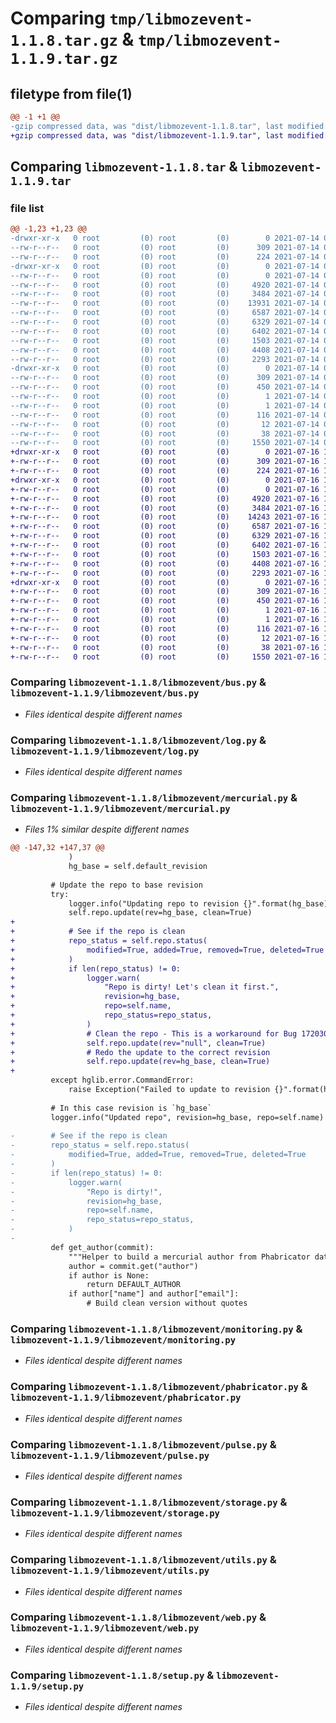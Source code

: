 # Comparing `tmp/libmozevent-1.1.8.tar.gz` & `tmp/libmozevent-1.1.9.tar.gz`

## filetype from file(1)

```diff
@@ -1 +1 @@
-gzip compressed data, was "dist/libmozevent-1.1.8.tar", last modified: Wed Jul 14 09:38:12 2021, max compression
+gzip compressed data, was "dist/libmozevent-1.1.9.tar", last modified: Fri Jul 16 15:01:11 2021, max compression
```

## Comparing `libmozevent-1.1.8.tar` & `libmozevent-1.1.9.tar`

### file list

```diff
@@ -1,23 +1,23 @@
-drwxr-xr-x   0 root         (0) root         (0)        0 2021-07-14 09:38:12.000000 libmozevent-1.1.8/
--rw-r--r--   0 root         (0) root         (0)      309 2021-07-14 09:38:12.000000 libmozevent-1.1.8/PKG-INFO
--rw-r--r--   0 root         (0) root         (0)      224 2021-07-14 09:38:11.000000 libmozevent-1.1.8/README.md
-drwxr-xr-x   0 root         (0) root         (0)        0 2021-07-14 09:38:12.000000 libmozevent-1.1.8/libmozevent/
--rw-r--r--   0 root         (0) root         (0)        0 2021-07-14 09:38:11.000000 libmozevent-1.1.8/libmozevent/__init__.py
--rw-r--r--   0 root         (0) root         (0)     4920 2021-07-14 09:38:11.000000 libmozevent-1.1.8/libmozevent/bus.py
--rw-r--r--   0 root         (0) root         (0)     3484 2021-07-14 09:38:11.000000 libmozevent-1.1.8/libmozevent/log.py
--rw-r--r--   0 root         (0) root         (0)    13931 2021-07-14 09:38:11.000000 libmozevent-1.1.8/libmozevent/mercurial.py
--rw-r--r--   0 root         (0) root         (0)     6587 2021-07-14 09:38:11.000000 libmozevent-1.1.8/libmozevent/monitoring.py
--rw-r--r--   0 root         (0) root         (0)     6329 2021-07-14 09:38:11.000000 libmozevent-1.1.8/libmozevent/phabricator.py
--rw-r--r--   0 root         (0) root         (0)     6402 2021-07-14 09:38:11.000000 libmozevent-1.1.8/libmozevent/pulse.py
--rw-r--r--   0 root         (0) root         (0)     1503 2021-07-14 09:38:11.000000 libmozevent-1.1.8/libmozevent/storage.py
--rw-r--r--   0 root         (0) root         (0)     4408 2021-07-14 09:38:11.000000 libmozevent-1.1.8/libmozevent/utils.py
--rw-r--r--   0 root         (0) root         (0)     2293 2021-07-14 09:38:11.000000 libmozevent-1.1.8/libmozevent/web.py
-drwxr-xr-x   0 root         (0) root         (0)        0 2021-07-14 09:38:12.000000 libmozevent-1.1.8/libmozevent.egg-info/
--rw-r--r--   0 root         (0) root         (0)      309 2021-07-14 09:38:11.000000 libmozevent-1.1.8/libmozevent.egg-info/PKG-INFO
--rw-r--r--   0 root         (0) root         (0)      450 2021-07-14 09:38:11.000000 libmozevent-1.1.8/libmozevent.egg-info/SOURCES.txt
--rw-r--r--   0 root         (0) root         (0)        1 2021-07-14 09:38:11.000000 libmozevent-1.1.8/libmozevent.egg-info/dependency_links.txt
--rw-r--r--   0 root         (0) root         (0)        1 2021-07-14 09:38:11.000000 libmozevent-1.1.8/libmozevent.egg-info/not-zip-safe
--rw-r--r--   0 root         (0) root         (0)      116 2021-07-14 09:38:11.000000 libmozevent-1.1.8/libmozevent.egg-info/requires.txt
--rw-r--r--   0 root         (0) root         (0)       12 2021-07-14 09:38:11.000000 libmozevent-1.1.8/libmozevent.egg-info/top_level.txt
--rw-r--r--   0 root         (0) root         (0)       38 2021-07-14 09:38:12.000000 libmozevent-1.1.8/setup.cfg
--rw-r--r--   0 root         (0) root         (0)     1550 2021-07-14 09:38:11.000000 libmozevent-1.1.8/setup.py
+drwxr-xr-x   0 root         (0) root         (0)        0 2021-07-16 15:01:11.000000 libmozevent-1.1.9/
+-rw-r--r--   0 root         (0) root         (0)      309 2021-07-16 15:01:11.000000 libmozevent-1.1.9/PKG-INFO
+-rw-r--r--   0 root         (0) root         (0)      224 2021-07-16 15:01:11.000000 libmozevent-1.1.9/README.md
+drwxr-xr-x   0 root         (0) root         (0)        0 2021-07-16 15:01:11.000000 libmozevent-1.1.9/libmozevent/
+-rw-r--r--   0 root         (0) root         (0)        0 2021-07-16 15:01:11.000000 libmozevent-1.1.9/libmozevent/__init__.py
+-rw-r--r--   0 root         (0) root         (0)     4920 2021-07-16 15:01:11.000000 libmozevent-1.1.9/libmozevent/bus.py
+-rw-r--r--   0 root         (0) root         (0)     3484 2021-07-16 15:01:11.000000 libmozevent-1.1.9/libmozevent/log.py
+-rw-r--r--   0 root         (0) root         (0)    14243 2021-07-16 15:01:11.000000 libmozevent-1.1.9/libmozevent/mercurial.py
+-rw-r--r--   0 root         (0) root         (0)     6587 2021-07-16 15:01:11.000000 libmozevent-1.1.9/libmozevent/monitoring.py
+-rw-r--r--   0 root         (0) root         (0)     6329 2021-07-16 15:01:11.000000 libmozevent-1.1.9/libmozevent/phabricator.py
+-rw-r--r--   0 root         (0) root         (0)     6402 2021-07-16 15:01:11.000000 libmozevent-1.1.9/libmozevent/pulse.py
+-rw-r--r--   0 root         (0) root         (0)     1503 2021-07-16 15:01:11.000000 libmozevent-1.1.9/libmozevent/storage.py
+-rw-r--r--   0 root         (0) root         (0)     4408 2021-07-16 15:01:11.000000 libmozevent-1.1.9/libmozevent/utils.py
+-rw-r--r--   0 root         (0) root         (0)     2293 2021-07-16 15:01:11.000000 libmozevent-1.1.9/libmozevent/web.py
+drwxr-xr-x   0 root         (0) root         (0)        0 2021-07-16 15:01:11.000000 libmozevent-1.1.9/libmozevent.egg-info/
+-rw-r--r--   0 root         (0) root         (0)      309 2021-07-16 15:01:11.000000 libmozevent-1.1.9/libmozevent.egg-info/PKG-INFO
+-rw-r--r--   0 root         (0) root         (0)      450 2021-07-16 15:01:11.000000 libmozevent-1.1.9/libmozevent.egg-info/SOURCES.txt
+-rw-r--r--   0 root         (0) root         (0)        1 2021-07-16 15:01:11.000000 libmozevent-1.1.9/libmozevent.egg-info/dependency_links.txt
+-rw-r--r--   0 root         (0) root         (0)        1 2021-07-16 15:01:11.000000 libmozevent-1.1.9/libmozevent.egg-info/not-zip-safe
+-rw-r--r--   0 root         (0) root         (0)      116 2021-07-16 15:01:11.000000 libmozevent-1.1.9/libmozevent.egg-info/requires.txt
+-rw-r--r--   0 root         (0) root         (0)       12 2021-07-16 15:01:11.000000 libmozevent-1.1.9/libmozevent.egg-info/top_level.txt
+-rw-r--r--   0 root         (0) root         (0)       38 2021-07-16 15:01:11.000000 libmozevent-1.1.9/setup.cfg
+-rw-r--r--   0 root         (0) root         (0)     1550 2021-07-16 15:01:11.000000 libmozevent-1.1.9/setup.py
```

### Comparing `libmozevent-1.1.8/libmozevent/bus.py` & `libmozevent-1.1.9/libmozevent/bus.py`

 * *Files identical despite different names*

### Comparing `libmozevent-1.1.8/libmozevent/log.py` & `libmozevent-1.1.9/libmozevent/log.py`

 * *Files identical despite different names*

### Comparing `libmozevent-1.1.8/libmozevent/mercurial.py` & `libmozevent-1.1.9/libmozevent/mercurial.py`

 * *Files 1% similar despite different names*

```diff
@@ -147,32 +147,37 @@
             )
             hg_base = self.default_revision
 
         # Update the repo to base revision
         try:
             logger.info("Updating repo to revision {}".format(hg_base))
             self.repo.update(rev=hg_base, clean=True)
+
+            # See if the repo is clean
+            repo_status = self.repo.status(
+                modified=True, added=True, removed=True, deleted=True
+            )
+            if len(repo_status) != 0:
+                logger.warn(
+                    "Repo is dirty! Let's clean it first.",
+                    revision=hg_base,
+                    repo=self.name,
+                    repo_status=repo_status,
+                )
+                # Clean the repo - This is a workaround for Bug 1720302
+                self.repo.update(rev="null", clean=True)
+                # Redo the update to the correct revision
+                self.repo.update(rev=hg_base, clean=True)
+
         except hglib.error.CommandError:
             raise Exception("Failed to update to revision {}".format(hg_base))
 
         # In this case revision is `hg_base`
         logger.info("Updated repo", revision=hg_base, repo=self.name)
 
-        # See if the repo is clean
-        repo_status = self.repo.status(
-            modified=True, added=True, removed=True, deleted=True
-        )
-        if len(repo_status) != 0:
-            logger.warn(
-                "Repo is dirty!",
-                revision=hg_base,
-                repo=self.name,
-                repo_status=repo_status,
-            )
-
         def get_author(commit):
             """Helper to build a mercurial author from Phabricator data"""
             author = commit.get("author")
             if author is None:
                 return DEFAULT_AUTHOR
             if author["name"] and author["email"]:
                 # Build clean version without quotes
```

### Comparing `libmozevent-1.1.8/libmozevent/monitoring.py` & `libmozevent-1.1.9/libmozevent/monitoring.py`

 * *Files identical despite different names*

### Comparing `libmozevent-1.1.8/libmozevent/phabricator.py` & `libmozevent-1.1.9/libmozevent/phabricator.py`

 * *Files identical despite different names*

### Comparing `libmozevent-1.1.8/libmozevent/pulse.py` & `libmozevent-1.1.9/libmozevent/pulse.py`

 * *Files identical despite different names*

### Comparing `libmozevent-1.1.8/libmozevent/storage.py` & `libmozevent-1.1.9/libmozevent/storage.py`

 * *Files identical despite different names*

### Comparing `libmozevent-1.1.8/libmozevent/utils.py` & `libmozevent-1.1.9/libmozevent/utils.py`

 * *Files identical despite different names*

### Comparing `libmozevent-1.1.8/libmozevent/web.py` & `libmozevent-1.1.9/libmozevent/web.py`

 * *Files identical despite different names*

### Comparing `libmozevent-1.1.8/setup.py` & `libmozevent-1.1.9/setup.py`

 * *Files identical despite different names*

